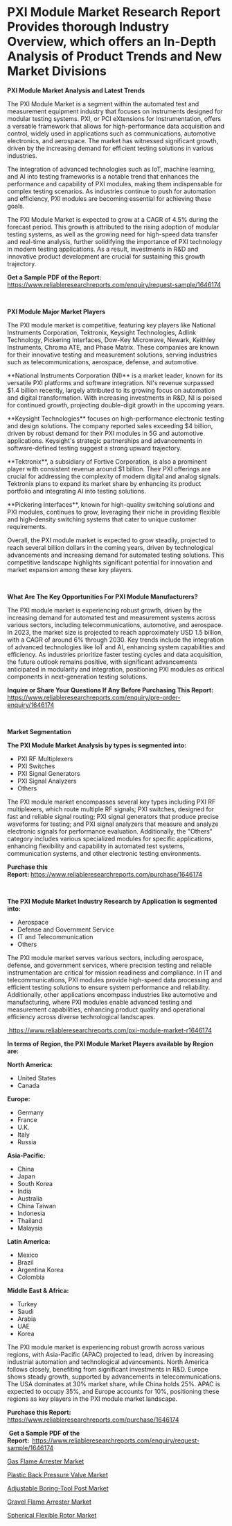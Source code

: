 <p><h1>PXI Module Market Research Report Provides thorough Industry Overview, which offers an In-Depth Analysis of Product Trends and New Market Divisions</h1></p><p><strong>PXI Module Market Analysis and Latest Trends</strong></p>
<p><p>The PXI Module Market is a segment within the automated test and measurement equipment industry that focuses on instruments designed for modular testing systems. PXI, or PCI eXtensions for Instrumentation, offers a versatile framework that allows for high-performance data acquisition and control, widely used in applications such as communications, automotive electronics, and aerospace. The market has witnessed significant growth, driven by the increasing demand for efficient testing solutions in various industries.</p><p>The integration of advanced technologies such as IoT, machine learning, and AI into testing frameworks is a notable trend that enhances the performance and capability of PXI modules, making them indispensable for complex testing scenarios. As industries continue to push for automation and efficiency, PXI modules are becoming essential for achieving these goals.</p><p>The PXI Module Market is expected to grow at a CAGR of 4.5% during the forecast period. This growth is attributed to the rising adoption of modular testing systems, as well as the growing need for high-speed data transfer and real-time analysis, further solidifying the importance of PXI technology in modern testing applications. As a result, investments in R&D and innovative product development are crucial for sustaining this growth trajectory.</p></p>
<p><strong>Get a Sample PDF of the Report:&nbsp;</strong> <a href="https://www.reliableresearchreports.com/enquiry/request-sample/1646174?utm_campaign=34&utm_medium=2&utm_source=Github&utm_content=ia&utm_term=28022025&utm_id=pxi-module">https://www.reliableresearchreports.com/enquiry/request-sample/1646174</a></p>
<p>&nbsp;</p>
<p><strong>PXI Module Major Market Players</strong></p>
<p><p>The PXI module market is competitive, featuring key players like National Instruments Corporation, Tektronix, Keysight Technologies, Adlink Technology, Pickering Interfaces, Dow-Key Microwave, Newark, Keithley Instruments, Chroma ATE, and Phase Matrix. These companies are known for their innovative testing and measurement solutions, serving industries such as telecommunications, aerospace, defense, and automotive.</p><p>**National Instruments Corporation (NI)** is a market leader, known for its versatile PXI platforms and software integration. NI's revenue surpassed $1.4 billion recently, largely attributed to its growing focus on automation and digital transformation. With increasing investments in R&D, NI is poised for continued growth, projecting double-digit growth in the upcoming years.</p><p>**Keysight Technologies** focuses on high-performance electronic testing and design solutions. The company reported sales exceeding $4 billion, driven by robust demand for their PXI modules in 5G and automotive applications. Keysight's strategic partnerships and advancements in software-defined testing suggest a strong upward trajectory.</p><p>**Tektronix**, a subsidiary of Fortive Corporation, is also a prominent player with consistent revenue around $1 billion. Their PXI offerings are crucial for addressing the complexity of modern digital and analog signals. Tektronix plans to expand its market share by enhancing its product portfolio and integrating AI into testing solutions.</p><p>**Pickering Interfaces**, known for high-quality switching solutions and PXI modules, continues to grow, leveraging their niche in providing flexible and high-density switching systems that cater to unique customer requirements.</p><p>Overall, the PXI module market is expected to grow steadily, projected to reach several billion dollars in the coming years, driven by technological advancements and increasing demand for automated testing solutions. This competitive landscape highlights significant potential for innovation and market expansion among these key players.</p></p>
<p>&nbsp;</p>
<p><strong>What Are The Key Opportunities For PXI Module Manufacturers?</strong></p>
<p><p>The PXI module market is experiencing robust growth, driven by the increasing demand for automated test and measurement systems across various sectors, including telecommunications, automotive, and aerospace. In 2023, the market size is projected to reach approximately USD 1.5 billion, with a CAGR of around 6% through 2030. Key trends include the integration of advanced technologies like IoT and AI, enhancing system capabilities and efficiency. As industries prioritize faster testing cycles and data acquisition, the future outlook remains positive, with significant advancements anticipated in modularity and integration, positioning PXI modules as critical components in next-generation testing solutions.</p></p>
<p><strong>Inquire or Share Your Questions If Any Before Purchasing This Report:</strong> <a href="https://www.reliableresearchreports.com/enquiry/pre-order-enquiry/1646174?utm_campaign=34&utm_medium=2&utm_source=Github&utm_content=ia&utm_term=28022025&utm_id=pxi-module">https://www.reliableresearchreports.com/enquiry/pre-order-enquiry/1646174</a></p>
<p>&nbsp;</p>
<p><strong>Market Segmentation</strong></p>
<p><strong>The PXI Module Market Analysis by types is segmented into:</strong></p>
<p><ul><li>PXI RF Multiplexers</li><li>PXI Switches</li><li>PXI Signal Generators</li><li>PXI Signal Analyzers</li><li>Others</li></ul></p>
<p><p>The PXI module market encompasses several key types including PXI RF multiplexers, which route multiple RF signals; PXI switches, designed for fast and reliable signal routing; PXI signal generators that produce precise waveforms for testing; and PXI signal analyzers that measure and analyze electronic signals for performance evaluation. Additionally, the "Others" category includes various specialized modules for specific applications, enhancing flexibility and capability in automated test systems, communication systems, and other electronic testing environments.</p></p>
<p><strong>Purchase this Report:&nbsp;</strong><a href="https://www.reliableresearchreports.com/purchase/1646174?utm_campaign=34&utm_medium=2&utm_source=Github&utm_content=ia&utm_term=28022025&utm_id=pxi-module">https://www.reliableresearchreports.com/purchase/1646174</a></p>
<p>&nbsp;</p>
<p><strong>The PXI Module Market Industry Research by Application is segmented into:</strong></p>
<p><ul><li>Aerospace</li><li>Defense and Government Service</li><li>IT and Telecommunication</li><li>Others</li></ul></p>
<p><p>The PXI module market serves various sectors, including aerospace, defense, and government services, where precision testing and reliable instrumentation are critical for mission readiness and compliance. In IT and telecommunications, PXI modules provide high-speed data processing and efficient testing solutions to ensure system performance and reliability. Additionally, other applications encompass industries like automotive and manufacturing, where PXI modules enable advanced testing and measurement capabilities, enhancing product quality and operational efficiency across diverse technological landscapes.</p></p>
<p><a href="https://www.reliableresearchreports.com/pxi-module-market-r1646174?utm_campaign=34&utm_medium=2&utm_source=Github&utm_content=ia&utm_term=28022025&utm_id=pxi-module">&nbsp;https://www.reliableresearchreports.com/pxi-module-market-r1646174</a></p>
<p><strong>In terms of Region, the PXI Module Market Players available by Region are:</strong></p>
<p>
    <p> <strong> North America: </strong>
        <ul>
            <li>United States</li>
            <li>Canada</li>
        </ul>
        </p> 
    <p> <strong> Europe: </strong>
        <ul>
            <li>Germany</li>
            <li>France</li>
            <li>U.K.</li>
            <li>Italy</li>
            <li>Russia</li>
        </ul>
        </p> 
    <p> <strong> Asia-Pacific: </strong>
        <ul>
            <li>China</li>
            <li>Japan</li>
            <li>South Korea</li>
            <li>India</li>
            <li>Australia</li>
            <li>China Taiwan</li>
            <li>Indonesia</li>
            <li>Thailand</li>
            <li>Malaysia</li>
        </ul>
        </p> 
    <p> <strong> Latin America: </strong>
        <ul>
            <li>Mexico</li>
            <li>Brazil</li>
            <li>Argentina Korea</li>
            <li>Colombia</li>
        </ul>
        </p> 
    <p> <strong> Middle East & Africa: </strong>
        <ul>
            <li>Turkey</li>
            <li>Saudi</li>
            <li>Arabia</li>
            <li>UAE</li>
            <li>Korea</li>
        </ul>
    </p>
    </p>
<p><p>The PXI module market is experiencing robust growth across various regions, with Asia-Pacific (APAC) projected to lead, driven by increasing industrial automation and technological advancements. North America follows closely, benefiting from significant investments in R&D. Europe shows steady growth, supported by advancements in telecommunications. The USA dominates at 30% market share, while China holds 25%. APAC is expected to occupy 35%, and Europe accounts for 10%, positioning these regions as key players in the PXI module market landscape.</p></p>
<p><strong>Purchase this Report: </strong><a href="https://www.reliableresearchreports.com/purchase/1646174?utm_campaign=34&utm_medium=2&utm_source=Github&utm_content=ia&utm_term=28022025&utm_id=pxi-module">https://www.reliableresearchreports.com/purchase/1646174</a></p>
<p>&nbsp;<strong>Get a Sample PDF of the Report:&nbsp;&nbsp;</strong><a href="https://www.reliableresearchreports.com/enquiry/request-sample/1646174?utm_campaign=34&utm_medium=2&utm_source=Github&utm_content=ia&utm_term=28022025&utm_id=pxi-module">https://www.reliableresearchreports.com/enquiry/request-sample/1646174</a></p>
<p><strong></strong></p>
<p><p><a href="https://github.com/usraceby/Market-Research-Report-List-1/blob/main/gas-flame-arrester-market.md?utm_campaign=34&utm_medium=2&utm_source=Github&utm_content=ia&utm_term=28022025&utm_id=pxi-module">Gas Flame Arrester Market</a></p><p><a href="https://github.com/doljanzwald/Market-Research-Report-List-1/blob/main/plastic-back-pressure-valve-market.md?utm_campaign=34&utm_medium=2&utm_source=Github&utm_content=ia&utm_term=28022025&utm_id=pxi-module">Plastic Back Pressure Valve Market</a></p><p><a href="https://github.com/casimbrhelck/Market-Research-Report-List-1/blob/main/adjustable-boring-tool-post-market.md?utm_campaign=34&utm_medium=2&utm_source=Github&utm_content=ia&utm_term=28022025&utm_id=pxi-module">Adjustable Boring-Tool Post Market</a></p><p><a href="https://github.com/shamstirroc7/Market-Research-Report-List-1/blob/main/gravel-flame-arrester-market.md?utm_campaign=34&utm_medium=2&utm_source=Github&utm_content=ia&utm_term=28022025&utm_id=pxi-module">Gravel Flame Arrester Market</a></p><p><a href="https://github.com/daleogrando/Market-Research-Report-List-1/blob/main/spherical-flexible-rotor-market.md?utm_campaign=34&utm_medium=2&utm_source=Github&utm_content=ia&utm_term=28022025&utm_id=pxi-module">Spherical Flexible Rotor Market</a></p></p>